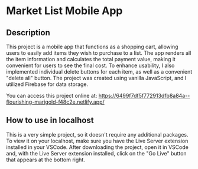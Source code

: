 # Market List Mobile App

## Description

This project is a mobile app that functions as a shopping cart, allowing users to easily add items they wish to purchase to a list. The app renders all the item information and calculates the total payment value, making it convenient for users to see the final cost. To enhance usability, I also implemented individual delete buttons for each item, as well as a convenient "delete all" button. The project was created using vanilla JavaScript, and I utilized Firebase for data storage.

You can access this project online at: https://6499f7df5f772913dfb8a84a--flourishing-marigold-f48c2e.netlify.app/

## How to use in localhost

This is a very simple project, so it doesn't require any additional packages. To view it on your localhost, make sure you have the Live Server extension installed in your VSCode. After downloading the project, open it in VSCode and, with the Live Server extension installed, click on the "Go Live" button that appears at the bottom right.